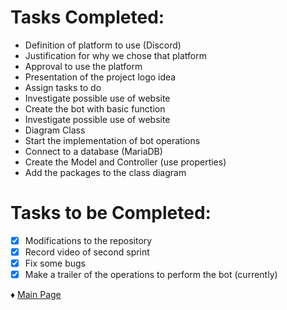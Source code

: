 # Tasks Completed:
* Definition of platform to use (Discord)
* Justification for why we chose that platform
* Approval to use the platform
* Presentation of the project logo idea
* Assign tasks to do
* Investigate possible use of website
* Create the bot with basic function
* Investigate possible use of website
* Diagram Class
* Start the implementation of bot operations
* Connect to a database (MariaDB)
* Create the Model and Controller (use properties)
* Add the packages to the class diagram

# Tasks to be Completed:
- [X] Modifications to the repository
- [X] Record video of second sprint
- [X] Fix some bugs
- [X] Make a trailer of the operations to perform the bot (currently)

♦ [Main Page](https://github.com/Edwin-Lines/Project-Cosmos/tree/Third-Deadline) 
